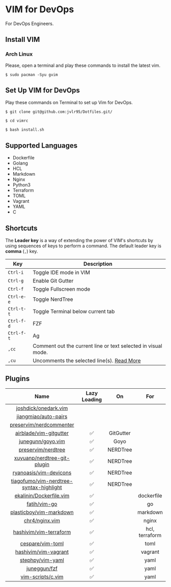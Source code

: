 # VIM for DevOps

For DevOps Engineers.

## Install VIM

### Arch Linux

Please, open a terminal and play these commands to install the latest vim.

```
$ sudo pacman -Syu gvim 
```

## Set Up VIM for DevOps

Play these commands on Terminal to set up Vim for DevOps.

```
$ git clone git@github.com:jvlr95/Dotfiles.git/
```

```
$ cd vimrc
```
```
$ bash install.sh
```

## Supported Languages

- Dockerfile
- Golang
- HCL
- Markdown
- Nginx
- Python3
- Terraform
- TOML
- Vagrant
- YAML
- C

## Shortcuts

The **Leader key** is a way of extending the power of VIM's shortcuts by using sequences of keys to perform a command. The default leader key is **comma** (`,`) key.

| Key | Description |
| --- | --- |
| `Ctrl-i` | Toggle IDE mode in VIM |
| `Ctrl-g` | Enable Git Gutter |
| `Ctrl-f` | Toggle Fullscreen mode |
| `Ctrl-e-e` | Toggle NerdTree |
| `Ctrl-t-t` | Toggle Terminal below current tab |
| `Ctrl-f-d` | FZF |
| `Ctrl-f-t` | Ag |
| `,cc` | Comment out the current line or text selected in visual mode. |
| `,cu` | Uncomments the selected line(s). [Read More](https://github.com/preservim/nerdcommenter#default-mappings) |

## Plugins

| Name | Lazy Loading | On | For |
| :---: | :---: | :---: | :---: |
| [joshdick/onedark.vim](https://github.com/joshdick/onedark.vim) | | | |
| [jiangmiao/auto-pairs](https://github.com/jiangmiao/auto-pairs) | | | |
| [preservim/nerdcommenter](https://github.com/preservim/nerdcommenter) | | | |
| [airblade/vim-gitgutter](https://github.com/airblade/vim-gitgutter) | :white_check_mark: | GitGutter | |
| [junegunn/goyo.vim](https://github.com/junegunn/goyo.vim) | :white_check_mark: | Goyo | |
| [preservim/nerdtree](https://github.com/preservim/nerdtree) | :white_check_mark: | NERDTree | |
| [xuyuanp/nerdtree-git-plugin](https://github.com/xuyuanp/nerdtree-git-plugin) | :white_check_mark: | NERDTree | |
| [ryanoasis/vim-devicons](https://github.com/ryanoasis/vim-devicons) | :white_check_mark: | NERDTree | |
| [tiagofumo/vim-nerdtree-syntax-highlight](https://github.com/ryanoasis/vim-devicons) | :white_check_mark: | NERDTree | |
| [ekalinin/Dockerfile.vim](https://github.com/ekalinin/Dockerfile.vim) | :white_check_mark: | | dockerfile |
| [fatih/vim-go](https://github.com/fatih/vim-go) | :white_check_mark: | | go |
| [plasticboy/vim-markdown](https://github.com/plasticboy/vim-markdown) | :white_check_mark: | | markdown |
| [chr4/nginx.vim](https://github.com/chr4/nginx.vim) | :white_check_mark: | | nginx |
| [hashivim/vim-terraform](https://github.com/hashivim/vim-terraform) | :white_check_mark: | | hcl, terraform |
| [cespare/vim-toml](https://github.com/cespare/vim-toml) | :white_check_mark: | | toml |
| [hashivim/vim-vagrant](https://github.com/hashivim/vim-vagrant) | :white_check_mark: | | vagrant |
| [stephpy/vim-yaml](https://github.com/stephpy/vim-yaml) | :white_check_mark: | | yaml |
| [juneggun/fzf](https://github.com/junegunn/fzf) | :white_check_mark: | | yaml |
| [vim-scripts/c.vim](https://github.com/vim-scripts/c.vim) | :white_check_mark: | | yaml |
